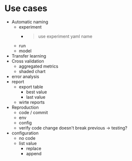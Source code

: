 # Use cases
- Automatic naming
    - experiment 
      - > use experiment yaml name 
    - run
    - model
- Transfer learning
- Cross validation
    - aggregated metrics
    - shaded chart
- error analysis
- report
    - export table
      - best value
      - last value
    - wirte reports
- Reproduction
  - code / commit
  - env
  - config
  - verify code change doesn't break previous -> testing?
- configuration
  - no code
  - list value
    - replace
    - append
